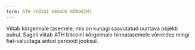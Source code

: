 ```yaml
---
term: ATH (KÕIGI AEGADE KÕRGEIM)
---
```


Viitab kõrgeimale tasemele, mis on kunagi saavutatud uuritava objekti puhul. Sageli viitab ATH bitcoini kõrgeimale hinnatasemele võrreldes mingi fiat-valuutaga antud perioodi jooksul.